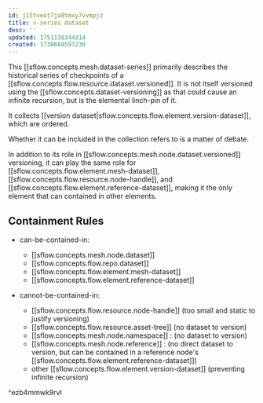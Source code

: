 ```yaml
---
id: j15tveot7ja8tmxy7vvmpjz
title: v-series dataset
desc: ''
updated: 1751138344314
created: 1730660597230
---
```


This [[sflow.concepts.mesh.dataset-series]] primarily describes the historical series of checkpoints of a [[sflow.concepts.flow.resource.dataset.versioned]]. It is not itself versioned using the [[sflow.concepts.dataset-versioning]] as that could cause an infinite recursion, but is the elemental linch-pin of it. 

It collects [[version dataset|sflow.concepts.flow.element.version-dataset]], which are ordered. 

Whether it can be included in the collection refers to is a matter of debate.

In addition to its role in [[sflow.concepts.mesh.node.dataset.versioned]] versioning, it can play the same role for [[sflow.concepts.flow.element.mesh-dataset]], [[sflow.concepts.flow.resource.node-handle]], and [[sflow.concepts.flow.element.reference-dataset]], making it the only element that can contained in other elements.

## Containment Rules

- can-be-contained-in: 
  - [[sflow.concepts.mesh.node.dataset]]
  - [[sflow.concepts.flow.repo.dataset]]
  - [[sflow.concepts.flow.element.mesh-dataset]]
  - [[sflow.concepts.flow.element.reference-dataset]]

- cannot-be-contained-in:
  - [[sflow.concepts.flow.resource.node-handle]] (too small and static to justify versioning)
  - [[sflow.concepts.flow.resource.asset-tree]] (no dataset to version)
  - [[sflow.concepts.mesh.node.namespace]] : (no dataset to version)
  - [[sflow.concepts.mesh.node.reference]] : (no direct dataset to version, but can be contained in a reference node's  [[sflow.concepts.flow.element.reference-dataset]])
  - other [[sflow.concepts.flow.element.version-dataset]] (preventing infinite recursion)

^ezb4mmwk9rvl